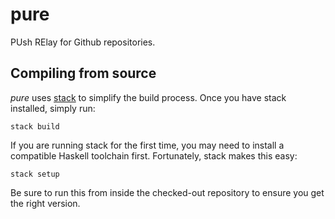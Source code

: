 pure
====

PUsh RElay for Github repositories.

## Compiling from source

*pure* uses [stack](http://docs.haskellstack.org/en/stable/README/) to
simplify the build process. Once you have stack installed, simply run:

`stack build`

If you are running stack for the first time, you may need to install a
compatible Haskell toolchain first. Fortunately, stack makes this easy:

`stack setup`

Be sure to run this from inside the checked-out repository to ensure you
get the right version.


